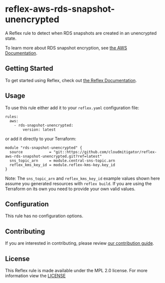 # reflex-aws-rds-snapshot-unencrypted
A Reflex rule to detect when RDS snapshots are created in an unencrypted state.

To learn more about RDS snapshot encryption, see [the AWS Documentation](https://docs.aws.amazon.com/AmazonRDS/latest/UserGuide/Overview.Encryption.html).

## Getting Started
To get started using Reflex, check out [the Reflex Documentation](https://docs.cloudmitigator.com/).

## Usage
To use this rule either add it to your `reflex.yaml` configuration file:  
```
rules:
  aws:
    - rds-snapshot-unencrypted:
        version: latest
```

or add it directly to your Terraform:  
```
module "rds-snapshot-unencrypted" {
  source            = "git::https://github.com/cloudmitigator/reflex-aws-rds-snapshot-unencrypted.git?ref=latest"
  sns_topic_arn     = module.central-sns-topic.arn
  reflex_kms_key_id = module.reflex-kms-key.key_id
}
```

Note: The `sns_topic_arn` and `reflex_kms_key_id` example values shown here assume you generated resources with `reflex build`. If you are using the Terraform on its own you need to provide your own valid values.

## Configuration
This rule has no configuration options.

## Contributing
If you are interested in contributing, please review [our contribution guide](https://docs.cloudmitigator.com/about/contributing.html).

## License
This Reflex rule is made available under the MPL 2.0 license. For more information view the [LICENSE](https://github.com/cloudmitigator/reflex-aws-rds-snapshot-unencrypted/blob/master/LICENSE) 

